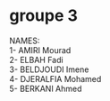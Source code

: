 # groupe 3
NAMES:<br>
1- AMIRI Mourad<br>
2- ELBAH Fadi<br>
3- BELDJOUDI Imene<br>
4- DJERALFIA Mohamed<br>
5- BERKANI Ahmed<br>
